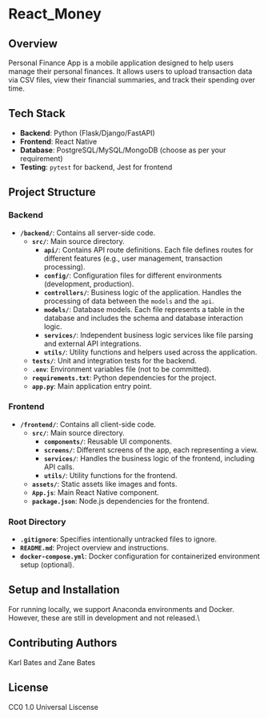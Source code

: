 # React_Money

## Overview
Personal Finance App is a mobile application designed to help users manage their personal finances. It allows users to upload transaction data via CSV files, view their financial summaries, and track their spending over time.

## Tech Stack
- **Backend**: Python (Flask/Django/FastAPI)
- **Frontend**: React Native
- **Database**: PostgreSQL/MySQL/MongoDB (choose as per your requirement)
- **Testing**: `pytest` for backend, Jest for frontend

## Project Structure

### Backend

- **`/backend/`**: Contains all server-side code.
  - **`src/`**: Main source directory.
    - **`api/`**: Contains API route definitions. Each file defines routes for different features (e.g., user management, transaction processing).
    - **`config/`**: Configuration files for different environments (development, production).
    - **`controllers/`**: Business logic of the application. Handles the processing of data between the `models` and the `api`.
    - **`models/`**: Database models. Each file represents a table in the database and includes the schema and database interaction logic.
    - **`services/`**: Independent business logic services like file parsing and external API integrations.
    - **`utils/`**: Utility functions and helpers used across the application.
  - **`tests/`**: Unit and integration tests for the backend.
  - **`.env`**: Environment variables file (not to be committed).
  - **`requirements.txt`**: Python dependencies for the project.
  - **`app.py`**: Main application entry point.

### Frontend

- **`/frontend/`**: Contains all client-side code.
  - **`src/`**: Main source directory.
    - **`components/`**: Reusable UI components.
    - **`screens/`**: Different screens of the app, each representing a view.
    - **`services/`**: Handles the business logic of the frontend, including API calls.
    - **`utils/`**: Utility functions for the frontend.
  - **`assets/`**: Static assets like images and fonts.
  - **`App.js`**: Main React Native component.
  - **`package.json`**: Node.js dependencies for the frontend.

### Root Directory

- **`.gitignore`**: Specifies intentionally untracked files to ignore.
- **`README.md`**: Project overview and instructions.
- **`docker-compose.yml`**: Docker configuration for containerized environment setup (optional).

## Setup and Installation

For running locally, we support Anaconda environments and Docker. However, these are still in development and not released.\

## Contributing Authors

Karl Bates and Zane Bates

## License

CC0 1.0 Universal Liscense 
